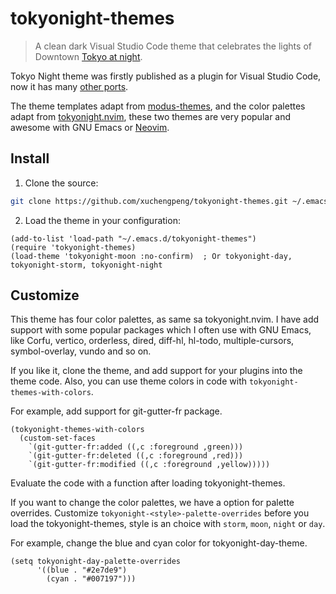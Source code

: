 # tokyonight-themes

> A clean dark Visual Studio Code theme that celebrates the lights of Downtown [Tokyo at night](https://www.google.com/search?q=tokyo+night&newwindow=1&sxsrf=ACYBGNRiOGCstG_Xohb8CgG5UGwBRpMIQg:1571032079139&source=lnms&tbm=isch&sa=X&ved=0ahUKEwiayIfIhpvlAhUGmuAKHbfRDaIQ_AUIEigB&biw=1280&bih=666&dpr=2).

Tokyo Night theme was firstly published as a plugin for Visual Studio Code, now it has many [other ports](https://github.com/tokyo-night/tokyo-night-vscode-theme#other-ports).

The theme templates adapt from [modus-themes](https://github.com/protesilaos/modus-themes), and the color palettes adapt from [tokyonight.nvim](https://github.com/folke/tokyonight.nvim), these two themes are very popular and awesome with GNU Emacs or [Neovim](https://github.com/neovim/neovim).

## Install

1. Clone the source:

```bash
git clone https://github.com/xuchengpeng/tokyonight-themes.git ~/.emacs.d/tokyonight-themes
```

2. Load the theme in your configuration:

```elisp
(add-to-list 'load-path "~/.emacs.d/tokyonight-themes")
(require 'tokyonight-themes)
(load-theme 'tokyonight-moon :no-confirm)  ; Or tokyonight-day, tokyonight-storm, tokyonight-night
```

## Customize

This theme has four color palettes, as same sa tokyonight.nvim. I have add support with some popular packages which I often use with GNU Emacs, like Corfu, vertico, orderless, dired, diff-hl, hl-todo, multiple-cursors, symbol-overlay, vundo and so on.

If you like it, clone the theme, and add support for your plugins into the theme code. Also, you can use theme colors in code with `tokyonight-themes-with-colors`.

For example, add support for git-gutter-fr package.

```elisp
(tokyonight-themes-with-colors
  (custom-set-faces
    `(git-gutter-fr:added ((,c :foreground ,green)))
    `(git-gutter-fr:deleted ((,c :foreground ,red)))
    `(git-gutter-fr:modified ((,c :foreground ,yellow)))))
```

Evaluate the code with a function after loading tokyonight-themes.

If you want to change the color palettes, we have a option for palette overrides. Customize `tokyonight-<style>-palette-overrides` before you load the tokyonight-themes, style is an choice with `storm`, `moon`, `night` or `day`.

For example, change the blue and cyan color for tokyonight-day-theme.

```elisp
(setq tokyonight-day-palette-overrides
      '((blue . "#2e7de9")
        (cyan . "#007197")))
```

